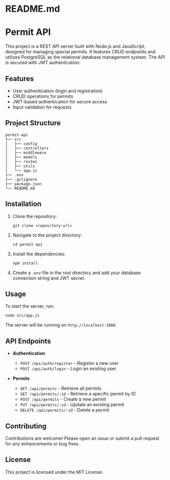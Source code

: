 # README.md

# Permit API

This project is a REST API server built with Node.js and JavaScript, designed for managing special permits. It features CRUD endpoints and utilizes PostgreSQL as the relational database management system. The API is secured with JWT authentication.

## Features

- User authentication (login and registration)
- CRUD operations for permits
- JWT-based authentication for secure access
- Input validation for requests

## Project Structure

```
permit-api
├── src
│   ├── config
│   ├── controllers
│   ├── middleware
│   ├── models
│   ├── routes
│   ├── utils
│   └── app.js
├── .env
├── .gitignore
├── package.json
└── README.md
```

## Installation

1. Clone the repository:

   ```
   git clone <repository-url>
   ```

2. Navigate to the project directory:

   ```
   cd permit-api
   ```

3. Install the dependencies:

   ```
   npm install
   ```

4. Create a `.env` file in the root directory and add your database connection string and JWT secret.

## Usage

To start the server, run:

```
node src/app.js
```

The server will be running on `http://localhost:3000`.

## API Endpoints

- **Authentication**
  - `POST /api/auth/register` - Register a new user
  - `POST /api/auth/login` - Login an existing user

- **Permits**
  - `GET /api/permits` - Retrieve all permits
  - `GET /api/permits/:id` - Retrieve a specific permit by ID
  - `POST /api/permits` - Create a new permit
  - `PUT /api/permits/:id` - Update an existing permit
  - `DELETE /api/permits/:id` - Delete a permit

## Contributing

Contributions are welcome! Please open an issue or submit a pull request for any enhancements or bug fixes.

## License

This project is licensed under the MIT License.
